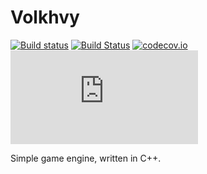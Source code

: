 # Volkhvy
[![Build status](https://ci.appveyor.com/api/projects/status/q0trs1c3wiv8hay5?svg=true)](https://ci.appveyor.com/project/MrJaqbq/volkhvy)
[![Build Status](https://travis-ci.org/MrJaqbq/Volkhvy.svg?branch=master)](https://travis-ci.org/MrJaqbq/Volkhvy)
[![codecov.io](https://codecov.io/github/MrJaqbq/Volkhvy/coverage.svg?branch=master)](https://codecov.io/github/MrJaqbq/Volkhvy?branch=master)
[![Test status](http://flauschig.ch/batch.php?type=tests&account=MrJaqbq&slug=Volkhvy)](https://ci.appveyor.com/project/MrJaqbq/volkhvy/build/tests)

Simple game engine, written in C++.
